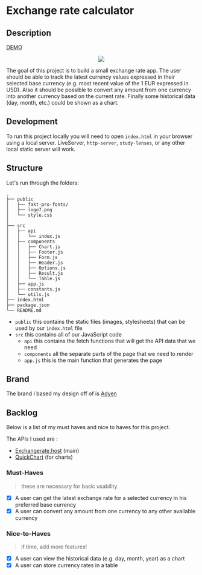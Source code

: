 # Exchange rate calculator

## Description

[DEMO](https://danijelcvit.github.io/exchange-rate-app/)

<p align="center"><img src="./public/exchange-app.gif" ></p>

The goal of this project is to build a small exchange rate app. The user should be able to track the latest currency values expressed in their selected base currency (e.g. most recent value of the 1 EUR expressed in USD). Also it should be possible to convert any amount from one currency into another currency based on the current rate. Finally some historical data (day, month, etc.) could be shown as a chart.

## Development

To run this project locally you will need to open `index.html` in your browser using a local server. LiveServer, `http-server`, `study-lenses`, or any other local static server will work.

## Structure

Let's run through the folders:

```
.
├── public
│   ├── fakt-pro-fonts/
│   ├── logo7.png
│   └── style.css
│
├── src
│   ├── api
│   │   └── index.js
│   ├── components
│   │   ├── Chart.js
│   │   ├── Footer.js
│   │   ├── Form.js
│   │   ├── Header.js
│   │   ├── Options.js
│   │   ├── Result.js
│   │   └── Table.js
│   ├── app.js
│   ├── constants.js
│   └── utils.js
├── index.html
├── package.json
└── README.md

```

- `public` this contains the static files (images, stylesheets) that can be used by our `index.html` file
- `src` this contains all of our JavaScript code
  - `api` this contains the fetch functions that will get the API data that we need
  - `components` all the separate parts of the page that we need to render
  - `app.js` this is the main function that generates the page

## Brand

The brand I based my design off of is [Adyen](https://www.adyen.com/)

## Backlog

Below is a list of my must haves and nice to haves for this project.

The APIs I used are :

- [Exchangerate.host](https://exchangerate.host/) (main)
- [QuickChart](https://quickchart.io/) (for charts)

### Must-Haves

> these are necessary for basic usability

- [x] A user can get the latest exchange rate for a selected currency
      in his preferred base currency
- [x] A user can convert any amount from one currency to any other available currency

### Nice-to-Haves

> if time, add more features!

- [x] A user can view the historical data (e.g. day, month, year) as a chart
- [x] A user can store currency rates in a table
